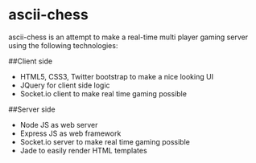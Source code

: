# ascii-chess

ascii-chess is an attempt to make a real-time multi player gaming server using the following technologies:

##Client side

* HTML5, CSS3, Twitter bootstrap to make a nice looking UI
* JQuery for client side logic
* Socket.io client to make real time gaming possible

##Server side

* Node JS as web server
* Express JS as web framework
* Socket.io server to make real time gaming possible
* Jade to easily render HTML templates


